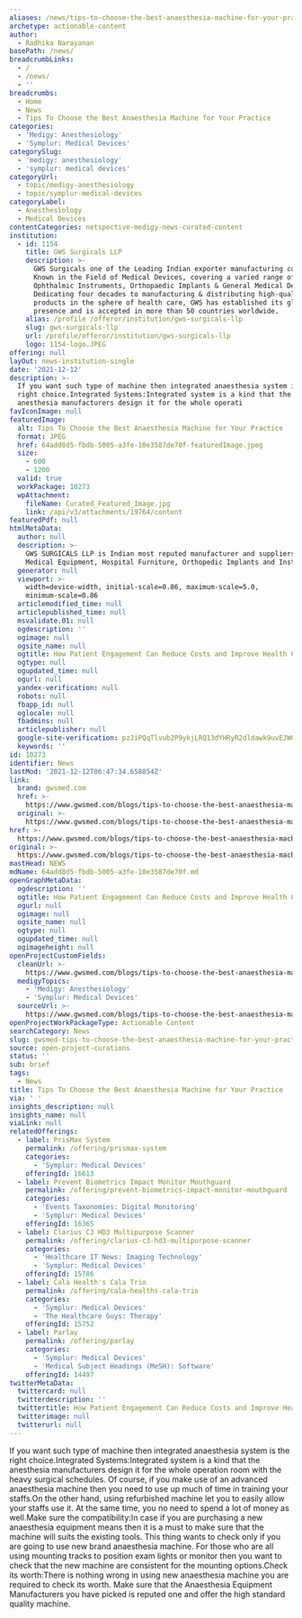 ```yaml
---
aliases: /news/tips-to-choose-the-best-anaesthesia-machine-for-your-practice
archetype: actionable-content
author:
  - Radhika Narayanan
basePath: /news/
breadcrumbLinks:
  - /
  - /news/
  - ''
breadcrumbs:
  - Home
  - News
  - Tips To Choose the Best Anaesthesia Machine for Your Practice
categories:
  - 'Medigy: Anesthesiology'
  - 'Symplur: Medical Devices'
categorySlug:
  - 'medigy: anesthesiology'
  - 'symplur: medical devices'
categoryUrl:
  - topic/medigy-anesthesiology
  - topic/symplur-medical-devices
categoryLabel:
  - Anesthesiology
  - Medical Devices
contentCategories: netspective-medigy-news-curated-content
institution:
  - id: 1154
    title: GWS Surgicals LLP
    description: >-
      GWS Surgicals one of the Leading Indian exporter manufacturing companies
      Known in the Field of Medical Devices, covering a varied range of
      Ophthalmic Instruments, Orthopaedic Implants & General Medical Devices.
      Dedicating four decades to manufacturing & distributing high-quality
      products in the sphere of health care, GWS has established its global
      presence and is accepted in more than 50 countries worldwide.
    alias: /profile /offeror/institution/gws-surgicals-llp
    slug: gws-surgicals-llp
    url: /profile/offeror/institution/gws-surgicals-llp
    logo: 1154-logo.JPEG
offering: null
layOut: news-institution-single
date: '2021-12-12'
description: >-
  If you want such type of machine then integrated anaesthesia system is the
  right choice.Integrated Systems:Integrated system is a kind that the
  anesthesia manufacturers design it for the whole operati
favIconImage: null
featuredImage:
  alt: Tips To Choose the Best Anaesthesia Machine for Your Practice
  format: JPEG
  href: 64add8d5-fbdb-5005-a3fe-10e3587de70f-featuredImage.jpeg
  size:
    - 600
    - 1200
  valid: true
  workPackage: 10273
  wpAttachment:
    fileName: Curated_Featured_Image.jpg
    link: /api/v3/attachments/19764/content
featuredPdf: null
htmlMetaData:
  author: null
  description: >-
    GWS SURGICALS LLP is Indian most reputed manufacturer and suppliers of
    Medical Equipment, Hospital Furniture, Orthopedic Implants and Instruments
  generator: null
  viewport: >-
    width=device-width, initial-scale=0.86, maximum-scale=5.0,
    minimum-scale=0.86
  articlemodified_time: null
  articlepublished_time: null
  msvalidate.01: null
  ogdescription: ''
  ogimage: null
  ogsite_name: null
  ogtitle: How Patient Engagement Can Reduce Costs and Improve Health Outcomes
  ogtype: null
  ogupdated_time: null
  ogurl: null
  yandex-verification: null
  robots: null
  fbapp_id: null
  oglocale: null
  fbadmins: null
  articlepublisher: null
  google-site-verification: pzJiPQqTlvub2P9ykjLRQ13dYHRyR2dldawk9uvEJWQ
  keywords: ''
id: 10273
identifier: News
lastMod: '2021-12-12T06:47:34.658854Z'
link:
  brand: gwsmed.com
  href: >-
    https://www.gwsmed.com/blogs/tips-to-choose-the-best-anaesthesia-machine-for-your-practice
  original: >-
    https://www.gwsmed.com/blogs/tips-to-choose-the-best-anaesthesia-machine-for-your-practice
href: >-
  https://www.gwsmed.com/blogs/tips-to-choose-the-best-anaesthesia-machine-for-your-practice
original: >-
  https://www.gwsmed.com/blogs/tips-to-choose-the-best-anaesthesia-machine-for-your-practice
mastHead: NEWS
mdName: 64add8d5-fbdb-5005-a3fe-10e3587de70f.md
openGraphMetaData:
  ogdescription: ''
  ogtitle: How Patient Engagement Can Reduce Costs and Improve Health Outcomes
  ogurl: null
  ogimage: null
  ogsite_name: null
  ogtype: null
  ogupdated_time: null
  ogimageheight: null
openProjectCustomFields:
  cleanUrl: >-
    https://www.gwsmed.com/blogs/tips-to-choose-the-best-anaesthesia-machine-for-your-practice
  medigyTopics:
    - 'Medigy: Anesthesiology'
    - 'Symplur: Medical Devices'
  sourceUrl: >-
    https://www.gwsmed.com/blogs/tips-to-choose-the-best-anaesthesia-machine-for-your-practice
openProjectWorkPackageType: Actionable Content
searchCategory: News
slug: gwsmed-tips-to-choose-the-best-anaesthesia-machine-for-your-practice
source: open-project-curations
status: ''
sub: brief
tags:
  - News
title: Tips To Choose the Best Anaesthesia Machine for Your Practice
via: ' '
insights_description: null
insights_name: null
viaLink: null
relatedOfferings:
  - label: PrisMax System
    permalink: /offering/prismax-system
    categories:
      - 'Symplur: Medical Devices'
    offeringId: 16613
  - label: Prevent Biometrics Impact Monitor Mouthguard
    permalink: /offering/prevent-biometrics-impact-monitor-mouthguard
    categories:
      - 'Events Taxonomies: Digital Monitoring'
      - 'Symplur: Medical Devices'
    offeringId: 16365
  - label: Clarius C3 HD3 Multipurpose Scanner
    permalink: /offering/clarius-c3-hd3-multipurpose-scanner
    categories:
      - 'Healthcare IT News: Imaging Technology'
      - 'Symplur: Medical Devices'
    offeringId: 15786
  - label: Cala Health's Cala Trio
    permalink: /offering/cala-healths-cala-trio
    categories:
      - 'Symplur: Medical Devices'
      - 'The Healthcare Guys: Therapy'
    offeringId: 15752
  - label: Parlay
    permalink: /offering/parlay
    categories:
      - 'Symplur: Medical Devices'
      - 'Medical Subject Headings (MeSH): Software'
    offeringId: 14497
twitterMetaData:
  twittercard: null
  twitterdescription: ''
  twittertitle: How Patient Engagement Can Reduce Costs and Improve Health Outcomes
  twitterimage: null
  twitterurl: null
---
```

<p>If you want such type of machine then integrated anaesthesia system is the right choice.Integrated Systems:Integrated system is a kind that the anesthesia manufacturers design it for the whole operation room with the heavy surgical schedules.
Of course, if you make use of an advanced anaesthesia machine then you need to use up much of time in training your staffs.On the other hand, using refurbished machine let you to easily allow your staffs use it.
At the same time, you no need to spend a lot of money as well.Make sure the compatibility:In case if you are purchasing a new anaesthesia equipment means then it is a must to make sure that the machine will suits the existing tools.
This thing wants to check only if you are going to use new brand anaesthesia machine.
For those who are all using mounting tracks to position exam lights or monitor then you want to check that the new machine are consistent for the mounting options.Check its worth:There is nothing wrong in using new anaesthesia machine you are required to check its worth.
Make sure that the Anaesthesia Equipment Manufacturers you have picked is reputed one and offer the high standard quality machine.</p>